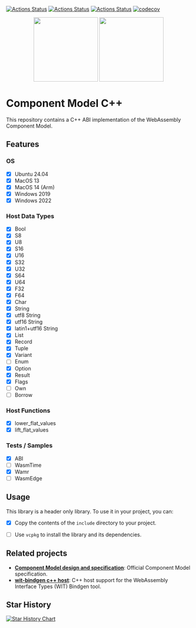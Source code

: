 [![Actions Status](https://github.com/GordonSmith/component-model-cpp/workflows/MacOS/badge.svg)](https://github.com/GordonSmith/component-model-cpp/actions)
[![Actions Status](https://github.com/GordonSmith/component-model-cpp/workflows/Windows/badge.svg)](https://github.com/GordonSmith/component-model-cpp/actions)
[![Actions Status](https://github.com/GordonSmith/component-model-cpp/workflows/Ubuntu/badge.svg)](https://github.com/GordonSmith/component-model-cpp/actions)
[![codecov](https://codecov.io/gh/GordonSmith/component-model-cpp/graph/badge.svg?token=CORP310T92)](https://codecov.io/gh/GordonSmith/component-model-cpp)

<p align="center">
  <img src="https://github.com/WebAssembly/WASI/blob/main/WASI.png?raw=true" height="175" width="auto" />
  <img src="https://repository-images.githubusercontent.com/254842585/4dfa7580-7ffb-11ea-99d0-46b8fe2f4170" height="175" width="auto" />
</p>

# Component Model C++

This repository contains a C++ ABI implementation of the WebAssembly Component Model.

## Features

### OS
- [x] Ubuntu 24.04
- [x] MacOS 13
- [x] MacOS 14 (Arm)
- [x] Windows 2019
- [x] Windows 2022

### Host Data Types
- [x] Bool
- [x] S8
- [x] U8
- [x] S16
- [x] U16
- [x] S32
- [x] U32
- [x] S64
- [x] U64
- [x] F32
- [x] F64
- [x] Char
- [x] String
- [x] utf8 String
- [x] utf16 String
- [x] latin1+utf16 String
- [x] List
- [x] Record
- [x] Tuple
- [x] Variant
- [ ] Enum
- [x] Option
- [x] Result
- [x] Flags
- [ ] Own
- [ ] Borrow

### Host Functions
- [x] lower_flat_values
- [x] lift_flat_values

### Tests / Samples
- [x] ABI
- [ ] WasmTime
- [x] Wamr
- [ ] WasmEdge

## Usage

This library is a header only library. To use it in your project, you can:
- [x] Copy the contents of the `include` directory to your project.
- [ ] Use `vcpkg` to install the library and its dependencies.

 
## Related projects

- [**Component Model design and specification**](https://github.com/WebAssembly/component-model): Official Component Model specification.
- [**wit-bindgen c++ host**](https://github.com/cpetig/wit-bindgen):  C++ host support for the WebAssembly Interface Types (WIT) Bindgen tool.

## Star History

<a href="https://star-history.com/#GordonSmith/component-model-cpp&Date">
  <picture>
    <source media="(prefers-color-scheme: dark)" srcset="https://api.star-history.com/svg?repos=GordonSmith/component-model-cpp&type=Date&theme=dark" />
    <source media="(prefers-color-scheme: light)" srcset="https://api.star-history.com/svg?repos=GordonSmith/component-model-cpp&type=Date" />
    <img alt="Star History Chart" src="https://api.star-history.com/svg?repos=GordonSmith/component-model-cpp&type=Date" />
  </picture>
</a>
